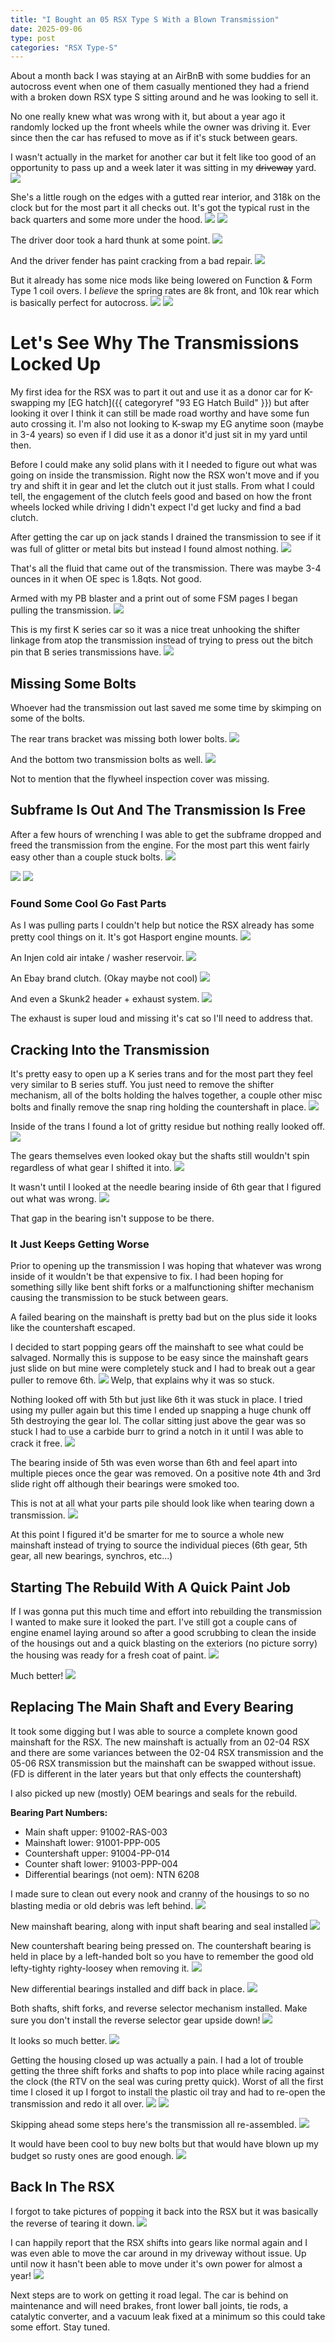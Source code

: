 ```yaml
---
title: "I Bought an 05 RSX Type S With a Blown Transmission"
date: 2025-09-06
type: post
categories: "RSX Type-S"
---
```


About a month back I was staying at an AirBnB with some buddies for an autocross event when one of them casually mentioned they had a friend with a broken down RSX type S sitting around and he was looking to sell it.

No one really knew what was wrong with it, but about a year ago it randomly locked up the front wheels while the owner was driving it. Ever since then the car has refused to move as if it's stuck between gears.

I wasn't actually in the market for another car but it felt like too good of an opportunity to pass up and a week later it was sitting in my ~~driveway~~ yard.
![](./images/1a.jpg)

She's a little rough on the edges with a gutted rear interior, and 318k on the clock but for the most part it all checks out. It's got the typical rust in the back quarters and some more under the hood.
![](./images/1b.jpg)
![](./images/1c.jpg)

The driver door took a hard thunk at some point.
![](./images/1d.jpg)

And the driver fender has paint cracking from a bad repair.
![](./images/1e.jpg)

But it already has some nice mods like being lowered on Function & Form Type 1 coil overs. I _believe_ the spring rates are 8k front, and 10k rear which is basically perfect for autocross.
![](./images/1f.jpg)
![](./images/1g.jpg)

# Let's See Why The Transmissions Locked Up

My first idea for the RSX was to part it out and use it as a donor car for K-swapping my [EG hatch]({{ categoryref "93 EG Hatch Build" }}) but after looking it over I think it can still be made road worthy and have some fun auto crossing it. I'm also not looking to K-swap my EG anytime soon (maybe in 3-4 years) so even if I did use it as a donor it'd just sit in my yard until then.

Before I could make any solid plans with it I needed to figure out what was going on inside the transmission. Right now the RSX won't move and if you try and shift it in gear and let the clutch out it just stalls. From what I could tell, the engagement of the clutch feels good and based on how the front wheels locked while driving I didn't expect I'd get lucky and find a bad clutch.

After getting the car up on jack stands I drained the transmission to see if it was full of glitter or metal bits but instead I found almost nothing.
![](./images/2a.jpg)

That's all the fluid that came out of the transmission. There was maybe 3-4 ounces in it when OE spec is 1.8qts. Not good.

Armed with my PB blaster and a print out of some FSM pages I began pulling the transmission.
![](./images/2b.jpg)

This is my first K series car so it was a nice treat unhooking the shifter linkage from atop the transmission instead of trying to press out the bitch pin that B series transmissions have.
![](./images/2c.jpg)

## Missing Some Bolts

Whoever had the transmission out last saved me some time by skimping on some of the bolts.

The rear trans bracket was missing both lower bolts.
![](./images/2d.jpg)

And the bottom two transmission bolts as well.
![](./images/2e.jpg)

Not to mention that the flywheel inspection cover was missing.

## Subframe Is Out And The Transmission Is Free

After a few hours of wrenching I was able to get the subframe dropped and freed the transmission from the engine. For the most part this went fairly easy other than a couple stuck bolts.
![](./images/2g.jpg)

![](./images/2h.jpg)
![](./images/2i.jpg)

### Found Some Cool Go Fast Parts

As I was pulling parts I couldn't help but notice the RSX already has some pretty cool things on it. It's got Hasport engine mounts.
![](./images/2f.jpg)

An Injen cold air intake / washer reservoir.
![](./images/2k.jpg)

An Ebay brand clutch. (Okay maybe not cool)
![](./images/2j.jpg)

And even a Skunk2 header + exhaust system.
![](./images/2jj.jpg)

The exhaust is super loud and missing it's cat so I'll need to address that.

## Cracking Into the Transmission

It's pretty easy to open up a K series trans and for the most part they feel very similar to B series stuff. You just need to remove the shifter mechanism, all of the bolts holding the halves together, a couple other misc bolts and finally remove the snap ring holding the countershaft in place.
![](./images/3a.jpg)

Inside of the trans I found a lot of gritty residue but nothing really looked off.
![](./images/3b.jpg)

The gears themselves even looked okay but the shafts still wouldn't spin regardless of what gear I shifted it into.
![](./images/3c.jpg)

It wasn't until I looked at the needle bearing inside of 6th gear that I figured out what was wrong.
![](./images/3d.jpg)

That gap in the bearing isn't suppose to be there.

### It Just Keeps Getting Worse

Prior to opening up the transmission I was hoping that whatever was wrong inside of it wouldn't be that expensive to fix. I had been hoping for something silly like bent shift forks or a malfunctioning shifter mechanism causing the transmission to be stuck between gears.

A failed bearing on the mainshaft is pretty bad but on the plus side it looks like the countershaft escaped.

I decided to start popping gears off the mainshaft to see what could be salvaged. Normally this is suppose to be easy since the mainshaft gears just slide on but mine were completely stuck and I had to break out a gear puller to remove 6th.
![](./images/3e.jpg)
Welp, that explains why it was so stuck.

Nothing looked off with 5th but just like 6th it was stuck in place. I tried using my puller again but this time I ended up snapping a huge chunk off 5th destroying the gear lol. The collar sitting just above the gear was so stuck I had to use a carbide burr to grind a notch in it until I was able to crack it free.
![](./images/3f.jpg)

The bearing inside of 5th was even worse than 6th and feel apart into multiple pieces once the gear was removed. On a positive note 4th and 3rd slide right off although their bearings were smoked too.

This is not at all what your parts pile should look like when tearing down a transmission.
![](./images/3g.jpg)

At this point I figured it'd be smarter for me to source a whole new mainshaft instead of trying to source the individual pieces (6th gear, 5th gear, all new bearings, synchros, etc...)

## Starting The Rebuild With A Quick Paint Job

If I was gonna put this much time and effort into rebuilding the transmission I wanted to make sure it looked the part. I've still got a couple cans of engine enamel laying around so after a good scrubbing to clean the inside of the housings out and a quick blasting on the exteriors (no picture sorry) the housing was ready for a fresh coat of paint.
![](./images/3h.jpg)

Much better!
![](./images/4a.jpg)

## Replacing The Main Shaft and Every Bearing

It took some digging but I was able to source a complete known good mainshaft for the RSX. The new mainshaft is actually from an 02-04 RSX and there are some variances between the 02-04 RSX transmission and the 05-06 RSX transmission but the mainshaft can be swapped without issue. (FD is different in the later years but that only effects the countershaft)

I also picked up new (mostly) OEM bearings and seals for the rebuild.

**Bearing Part Numbers:**

- Main shaft upper: 91002-RAS-003
- Mainshaft lower: 91001-PPP-005
- Countershaft upper: 91004-PP-014
- Counter shaft lower: 91003-PPP-004
- Differential bearings (not oem): NTN 6208

I made sure to clean out every nook and cranny of the housings to so no blasting media or old debris was left behind.
![](./images/4b.jpg)

New mainshaft bearing, along with input shaft bearing and seal installed
![](./images/4c.jpg)

New countershaft bearing being pressed on. The countershaft bearing is held in place by a left-handed bolt so you have to remember the good old lefty-tighty righty-loosey when removing it.
![](./images/4d.jpg)

New differential bearings installed and diff back in place.
![](./images/4e.jpg)

Both shafts, shift forks, and reverse selector mechanism installed. Make sure you don't install the reverse selector gear upside down!
![](./images/4f.jpg)

It looks so much better.
![](./images/4g.jpg)

Getting the housing closed up was actually a pain. I had a lot of trouble getting the three shift forks and shafts to pop into place while racing against the clock (the RTV on the seal was curing pretty quick). Worst of all the first time I closed it up I forgot to install the plastic oil tray and had to re-open the transmission and redo it all over.
![](./images/4h.jpg)
![](./images/4i.jpg)

Skipping ahead some steps here's the transmission all re-assembled.
![](./images/4j.jpg)

It would have been cool to buy new bolts but that would have blown up my budget so rusty ones are good enough.
![](./images/4k.jpg)

## Back In The RSX

I forgot to take pictures of popping it back into the RSX but it was basically the reverse of tearing it down.
![](./images/5a.jpg)

I can happily report that the RSX shifts into gears like normal again and I was even able to move the car around in my driveway without issue. Up until now it hasn't been able to move under it's own power for almost a year!
![](./images/5b.jpg)

Next steps are to work on getting it road legal. The car is behind on maintenance and will need brakes, front lower ball joints, tie rods, a catalytic converter, and a vacuum leak fixed at a minimum so this could take some effort. Stay tuned.

